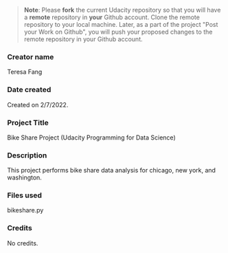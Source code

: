 >**Note**: Please **fork** the current Udacity repository so that you will have a **remote** repository in **your** Github account. Clone the remote repository to your local machine. Later, as a part of the project "Post your Work on Github", you will push your proposed changes to the remote repository in your Github account.

### Creator name
Teresa Fang

### Date created
Created on 2/7/2022.

### Project Title
Bike Share Project (Udacity Programming for Data Science)

### Description
This project performs bike share data analysis for chicago, new york, and washington.

### Files used
bikeshare.py

### Credits
No credits.

